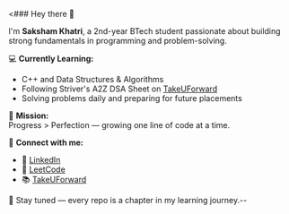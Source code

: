 <### Hey there 👋

I'm **Saksham Khatri**, a 2nd-year BTech student passionate about building strong fundamentals in programming and problem-solving.

💻 **Currently Learning:**
- C++ and Data Structures & Algorithms
- Following Striver's A2Z DSA Sheet on [TakeUForward](https://takeuforward.org/profile/khatri_saksham)
- Solving problems daily and preparing for future placements

🚀 **Mission:**  
Progress > Perfection — growing one line of code at a time.

🔗 **Connect with me:**
- 📘 [LinkedIn](https://www.linkedin.com/in/saksham-khatri)
- 🧠 [LeetCode](https://leetcode.com/saksham_khatri)
- 📚 [TakeUForward](https://takeuforward.org/profile/khatri_saksham)

📌 Stay tuned — every repo is a chapter in my learning journey.--
